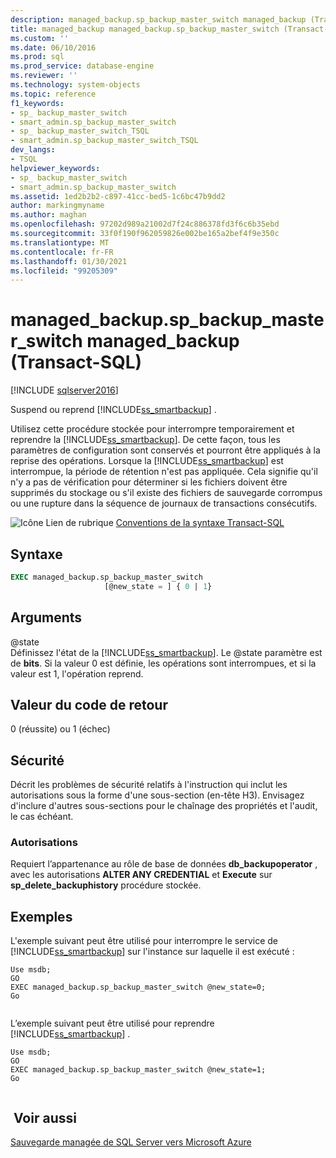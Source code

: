 ```yaml
---
description: managed_backup.sp_backup_master_switch managed_backup (Transact-SQL)
title: managed_backup managed_backup.sp_backup_master_switch (Transact-SQL) | Microsoft Docs
ms.custom: ''
ms.date: 06/10/2016
ms.prod: sql
ms.prod_service: database-engine
ms.reviewer: ''
ms.technology: system-objects
ms.topic: reference
f1_keywords:
- sp_ backup_master_switch
- smart_admin.sp_backup_master_switch
- sp_ backup_master_switch_TSQL
- smart_admin.sp_backup_master_switch_TSQL
dev_langs:
- TSQL
helpviewer_keywords:
- sp_ backup_master_switch
- smart_admin.sp_backup_master_switch
ms.assetid: 1ed2b2b2-c897-41cc-bed5-1c6bc47b9dd2
author: markingmyname
ms.author: maghan
ms.openlocfilehash: 97202d989a21002d7f24c886378fd3f6c6b35ebd
ms.sourcegitcommit: 33f0f190f962059826e002be165a2bef4f9e350c
ms.translationtype: MT
ms.contentlocale: fr-FR
ms.lasthandoff: 01/30/2021
ms.locfileid: "99205309"
---
```

# <a name="managed_backupsp_backup_master_switch-transact-sql"></a>managed_backup.sp_backup_master_switch managed_backup (Transact-SQL)
[!INCLUDE [sqlserver2016](../../includes/applies-to-version/sqlserver2016.md)]

  Suspend ou reprend [!INCLUDE[ss_smartbackup](../../includes/ss-smartbackup-md.md)] .  
  
 Utilisez cette procédure stockée pour interrompre temporairement et reprendre la [!INCLUDE[ss_smartbackup](../../includes/ss-smartbackup-md.md)]. De cette façon, tous les paramètres de configuration sont conservés et pourront être appliqués à la reprise des opérations. Lorsque la [!INCLUDE[ss_smartbackup](../../includes/ss-smartbackup-md.md)] est interrompue, la période de rétention n'est pas appliquée. Cela signifie qu'il n'y a pas de vérification pour déterminer si les fichiers doivent être supprimés du stockage ou s'il existe des fichiers de sauvegarde corrompus ou une rupture dans la séquence de journaux de transactions consécutifs.  
  

  
 ![Icône Lien de rubrique](../../database-engine/configure-windows/media/topic-link.gif "Icône du lien de rubrique") [Conventions de la syntaxe Transact-SQL](../../t-sql/language-elements/transact-sql-syntax-conventions-transact-sql.md)  
  
## <a name="syntax"></a>Syntaxe  
  
```sql  
EXEC managed_backup.sp_backup_master_switch   
                     [@new_state = ] { 0 | 1}  
```  
  
##  <a name="arguments"></a><a name="Arguments"></a> Arguments  
 @state  
 Définissez l'état de la [!INCLUDE[ss_smartbackup](../../includes/ss-smartbackup-md.md)]. Le @state paramètre est de **bits**. Si la valeur 0 est définie, les opérations sont interrompues, et si la valeur est 1, l'opération reprend.  
  
## <a name="return-code-value"></a>Valeur du code de retour  
 0 (réussite) ou 1 (échec)  
  
## <a name="security"></a>Sécurité  
 Décrit les problèmes de sécurité relatifs à l'instruction qui inclut les autorisations sous la forme d'une sous-section (en-tête H3). Envisagez d'inclure d'autres sous-sections pour le chaînage des propriétés et l'audit, le cas échéant.  
  
### <a name="permissions"></a>Autorisations  
 Requiert l’appartenance au rôle de base de données **db_backupoperator** , avec les autorisations **ALTER ANY CREDENTIAL** et **Execute** sur **sp_delete_backuphistory** procédure stockée.  
  
## <a name="examples"></a>Exemples  
 L'exemple suivant peut être utilisé pour interrompre le service de [!INCLUDE[ss_smartbackup](../../includes/ss-smartbackup-md.md)] sur l'instance sur laquelle il est exécuté :  
  
```  
Use msdb;  
GO  
EXEC managed_backup.sp_backup_master_switch @new_state=0;  
Go  
  
```  
  
 L’exemple suivant peut être utilisé pour reprendre [!INCLUDE[ss_smartbackup](../../includes/ss-smartbackup-md.md)] .  
  
```  
Use msdb;  
GO  
EXEC managed_backup.sp_backup_master_switch @new_state=1;  
Go  
  
```  
  
## <a name="see-also"></a> Voir aussi  
 [Sauvegarde managée de SQL Server vers Microsoft Azure](../../relational-databases/backup-restore/sql-server-managed-backup-to-microsoft-azure.md)  
  
  
